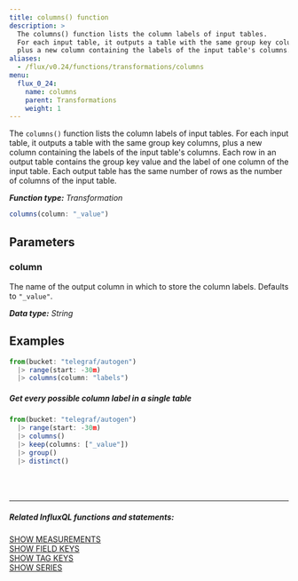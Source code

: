 ```yaml
---
title: columns() function
description: >
  The columns() function lists the column labels of input tables.
  For each input table, it outputs a table with the same group key columns,
  plus a new column containing the labels of the input table's columns.
aliases:
  - /flux/v0.24/functions/transformations/columns
menu:
  flux_0_24:
    name: columns
    parent: Transformations
    weight: 1
---
```


The `columns()` function lists the column labels of input tables.
For each input table, it outputs a table with the same group key columns,
plus a new column containing the labels of the input table's columns.
Each row in an output table contains the group key value and the label of one column of the input table.
Each output table has the same number of rows as the number of columns of the input table.

_**Function type:** Transformation_

```js
columns(column: "_value")
```

## Parameters

### column
The name of the output column in which to store the column labels.
Defaults to `"_value"`.

_**Data type:** String_

## Examples
```js
from(bucket: "telegraf/autogen")
  |> range(start: -30m)
  |> columns(column: "labels")
```

##### Get every possible column label in a single table
```js
from(bucket: "telegraf/autogen")
  |> range(start: -30m)
  |> columns()
  |> keep(columns: ["_value"])
  |> group()
  |> distinct()
```

<hr style="margin-top:4rem"/>

##### Related InfluxQL functions and statements:
[SHOW MEASUREMENTS](/influxdb/latest/query_language/schema_exploration/#show-measurements)  
[SHOW FIELD KEYS](/influxdb/latest/query_language/schema_exploration/#show-field-keys)  
[SHOW TAG KEYS](/influxdb/latest/query_language/schema_exploration/#show-tag-keys)  
[SHOW SERIES](/influxdb/latest/query_language/schema_exploration/#show-tag-keys)
